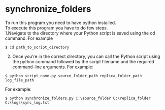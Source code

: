 # synchronize_folders
To run this program you need to have python installed.<br />
To execute this program you have to do few steps.<br />
1.Navigate to the directory where your Python script is saved using the cd command. For example
```
$ cd path_to_script_directory
```
2. Once you're in the correct directory, you can call the Python script using the python command followed by the script filename and the required command-line arguments. For example:
```
$ python script_name.py source_folder_path replica_folder_path log_file_path
```
For example:
```
$ python synchronize_folders.py C:\source_folder C:\replica_folder C:\logs\sync_log.txt
```
